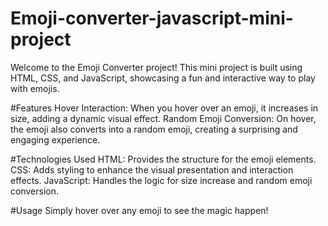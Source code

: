 # Emoji-converter-javascript-mini-project
Welcome to the Emoji Converter project! This mini project is built using HTML, CSS, and JavaScript, showcasing a fun and interactive way to play with emojis.

#Features
Hover Interaction: When you hover over an emoji, it increases in size, adding a dynamic visual effect.
Random Emoji Conversion: On hover, the emoji also converts into a random emoji, creating a surprising and engaging experience.

#Technologies Used
HTML: Provides the structure for the emoji elements.
CSS: Adds styling to enhance the visual presentation and interaction effects.
JavaScript: Handles the logic for size increase and random emoji conversion.

#Usage
Simply hover over any emoji to see the magic happen!
